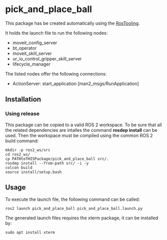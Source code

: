 # pick_and_place_ball

This package has be created automatically using the [RosTooling](https://github.com/ipa320/RosTooling).


It holds the launch file to run the following nodes:
- moveit_config_server
- bt_operator
- moveit_skill_server
- ur_io_control_gripper_skill_server
- lifecycle_manager

The listed nodes offer the following connections:
- ActionServer: start_application [man2_msgs/RunApplication]

## Installation

### Using release

This package can be copied to a valid ROS 2 workspace. To be sure that all the related dependencies are intalles the command **rosdep install** can be used.
Then the workspace must be compiled using the common ROS 2 build command:

```
mkdir -p ros2_ws/src
cd ros2_ws/
cp PATHtoTHISPackage/pick_and_place_ball src/. 
rosdep install --from-path src/ -i -y
colcon build
source install/setup.bash
```



## Usage


To execute the launch file, the following command can be called:

```
ros2 launch pick_and_place_ball pick_and_place_ball.launch.py 
```

The generated launch files requires the xterm package, it can be installed by:

```
sudo apt install xterm
```



